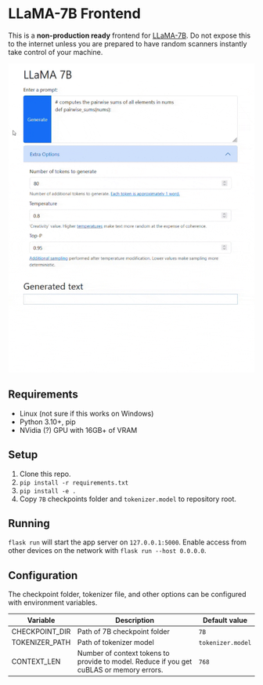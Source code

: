 # LLaMA-7B Frontend

This is a **non-production ready** frontend for [LLaMA-7B](https://github.com/facebookresearch/llama). Do not expose this to the internet unless you are prepared to have random scanners instantly take control of your machine.

![Demonstration video](demo.gif)

## Requirements

- Linux (not sure if this works on Windows)
- Python 3.10+, pip
- NVidia (?) GPU with 16GB+ of VRAM

## Setup

1. Clone this repo.
2. `pip install -r requirements.txt`
3. `pip install -e .`
4. Copy `7B` checkpoints folder and `tokenizer.model` to repository root.

## Running

`flask run` will start the app server on `127.0.0.1:5000`. Enable access from other devices on the network with `flask run --host 0.0.0.0`.

## Configuration

The checkpoint folder, tokenizer file, and other options can be configured with environment variables.

| Variable     | Description     | Default value |
|--------------|-----------|------------|
| CHECKPOINT_DIR | Path of 7B checkpoint folder      | `7B`        |
| TOKENIZER_PATH      | Path of tokenizer model  | `tokenizer.model`       |
| CONTEXT_LEN | Number of context tokens to provide to model. Reduce if you get cuBLAS or memory errors.  | `768` |